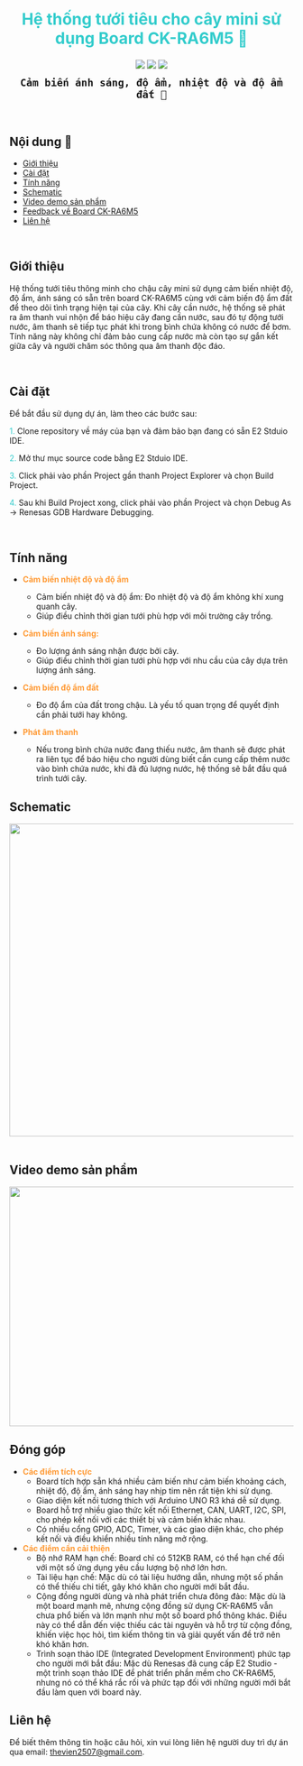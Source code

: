 <h1 align="center"><span style="color:#33cccc">Hệ thống tưới tiêu cho cây mini sử dụng Board CK-RA6M5 🎍</span></h1>

<p align="center">
  <img align="center" src="https://badgen.net/badge/icon/github?icon=github&label">
  <img align="center" src="https://badgen.net/badge/icon/git?icon=git&label">
  <img align="center" src="https://badgen.net/badge/icon/terminal?icon=terminal&label">
</p>

<p align="center">
  <strong><code style="color: name_color; font-size: 18px;">Cảm biến ánh sáng, độ ẩm, nhiệt độ và độ ẩm đất 🎋</code>
</strong></p>

<br>

## Nội dung 📂

- [Giới thiệu](#giới-thiệu)
- [Cài đặt](#cài-đặt)
- [Tính năng](#tính-năng)
- [Schematic](#schematic)
- [Video demo sản phẩm](#video-demo-sản-phẩm)
- [Feedback về Board CK-RA6M5](#đóng-góp)
- [Liên hệ](#liên-hệ)

<br>

## Giới thiệu

Hệ thống tưới tiêu thông minh cho chậu cây mini sử dụng cảm biến nhiệt độ, độ ẩm, ánh sáng có sẵn trên board CK-RA6M5 cùng với cảm biến độ ẩm đất để theo dõi tình trạng hiện tại của cây. Khi cây cần nước, hệ thống sẽ phát ra âm thanh vui nhộn để báo hiệu cây đang cần nước, sau đó tự động tưới nước, âm thanh sẽ tiếp tục phát khi trong bình chứa không có nước để bơm. Tính năng này không chỉ đảm bảo cung cấp nước mà còn tạo sự gắn kết giữa cây và người chăm sóc thông qua âm thanh độc đáo.

<br>

## Cài đặt

Để bắt đầu sử dụng dự án, làm theo các bước sau:

<span style="color:#33cccc">1.</span> Clone repository về máy của bạn và đảm bảo bạn đang có sẵn E2 Stduio IDE.

<span style="color:#33cccc">2.</span> Mở thư mục source code bằng E2 Stduio IDE.

<span style="color:#33cccc">3.</span> Click phải vào phần Project gần thanh Project Explorer và chọn Build Project.

<span style="color:#33cccc">4.</span> Sau khi Build Project xong, click phải vào phần Project và chọn Debug As -> Renesas GDB Hardware Debugging.

<br>

## Tính năng

- <span style="color:#ff9933">**Cảm biến nhiệt độ và độ ẩm**</span>

  - Cảm biến nhiệt độ và độ ẩm: Đo nhiệt độ và độ ẩm không khí xung quanh cây.
  - Giúp điều chỉnh thời gian tưới phù hợp với môi trường cây trồng.

- <span style="color:#ff9933">**Cảm biến ánh sáng:**</span>

  - Đo lượng ánh sáng nhận được bởi cây.
  - Giúp điều chỉnh thời gian tưới phù hợp với nhu cầu của cây dựa trên lượng ánh sáng.

- <span style="color:#ff9933">**Cảm biến độ ẩm đất**</span>

  - Đo độ ẩm của đất trong chậu. Là yếu tố quan trọng để quyết định cần phải tưới hay không.

- <span style="color:#ff9933">**Phát âm thanh**</span>

  - Nếu trong bình chứa nước đang thiếu nước, âm thanh sẽ được phát ra liên tục để báo hiệu cho người dùng biết cần cung cấp thêm nước vào bình chứa nước, khi đã đủ lượng nước, hệ thống sẽ bắt đầu quá trình tưới cây.
    <br>

## Schematic

<div style="text-align: center;">
  <a href="https://drive.google.com/uc?id=1McouYJx6DSRdSDsLtI-h4RQH-V1U_Uc3&export=download target="_blank">
    <img src="https://drive.google.com/uc?id=1McouYJx6DSRdSDsLtI-h4RQH-V1U_Uc3&export=download" alt="Video thumbnail" width="1920" height="555">
  </a>
</div>

<br>

## Video demo sản phẩm

<div style="text-align: center;">
  <a href="https://youtu.be/6IFA8qZ6_Kg" target="_blank">
    <img src="https://drive.google.com/uc?id=1Ty28f8SqwLyGBMBXKwb2h6q4sl1AMCYN&export=download" alt="Video thumbnail" width="1920" height="425">
  </a>
</div>

## Đóng góp

- <span style="color:#ff9933">**Các điểm tích cực**</span>
  - Board tích hợp sẵn khá nhiều cảm biến như cảm biến khoảng cách, nhiệt độ, độ ẩm, ánh sáng hay nhịp tim nên rất tiện khi sử dụng.
  - Giao diện kết nối tương thích với Arduino UNO R3 khá dễ sử dụng.
  - Board hỗ trợ nhiều giao thức kết nối Ethernet, CAN, UART, I2C, SPI, cho phép kết nối với các thiết bị và cảm biến khác nhau.
  - Có nhiều cổng GPIO, ADC, Timer, và các giao diện khác, cho phép kết nối và điều khiển nhiều tính năng mở rộng.
- <span style="color:#ff9933">**Các điểm cần cải thiện**</span>
  - Bộ nhớ RAM hạn chế: Board chỉ có 512KB RAM, có thể hạn chế đối với một số ứng dụng yêu cầu lượng bộ nhớ lớn hơn.
  - Tài liệu hạn chế: Mặc dù có tài liệu hướng dẫn, nhưng một số phần có thể thiếu chi tiết, gây khó khăn cho người mới bắt đầu.
  - Cộng đồng người dùng và nhà phát triển chưa đông đảo: Mặc dù là một board mạnh mẽ, nhưng cộng đồng sử dụng CK-RA6M5 vẫn chưa phổ biến và lớn mạnh như một số board phổ thông khác. Điều này có thể dẫn đến việc thiếu các tài nguyên và hỗ trợ từ cộng đồng, khiến việc học hỏi, tìm kiếm thông tin và giải quyết vấn đề trở nên khó khăn hơn.
  - Trình soạn thảo IDE (Integrated Development Environment) phức tạp cho người mới bắt đầu: Mặc dù Renesas đã cung cấp E2 Studio - một trình soạn thảo IDE để phát triển phần mềm cho CK-RA6M5, nhưng nó có thể khá rắc rối và phức tạp đối với những người mới bắt đầu làm quen với board này.

## Liên hệ

Để biết thêm thông tin hoặc câu hỏi, xin vui lòng liên hệ người duy trì dự án qua email: [thevien2507@gmail.com](mailto:thevien2507@gmail.com).
